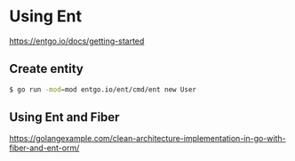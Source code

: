# Using Ent

https://entgo.io/docs/getting-started

## Create entity

```sh
$ go run -mod=mod entgo.io/ent/cmd/ent new User
```

## Using Ent and Fiber

https://golangexample.com/clean-architecture-implementation-in-go-with-fiber-and-ent-orm/